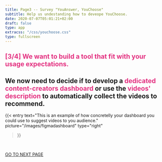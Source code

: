 ```yaml
---
title: Page3 -- Survey "YouAnswer, YouChoose"
subtitle: Help us undestanding how to deveope YouChoose.
date: 2020-07-07T05:01:21+02:00
draft: false
type: app
extracss: "/css/youchoose.css" 
type: fullscreen
---
```


<div class="container">
<div class="col-md-8">

<h2 class="titlehp" style="color:#e33180;">[3/4] We want to build a tool that fit with your usage expectations.</h2>
<h2>We now need to decide if to develop a<a style="color:#e33180"> dedicated content-creators dashboard </a> or use the <a style="color:#e33180">videos' description</a> to automatically collect the videos to recommend.</h2>

{{< entry 
    text="This is an example of how concretelly your dashboard you could use to suggest videos to you audience." 
    picture="/images/figmadashboard" 
    type="right" 
>}}



<div class="fba" style="padding-top:2rem;">
  <a class="fba" href="/q4/"><span class="fba"> GO TO NEXT PAGE</span></a>
</div>

</div>
</div>
